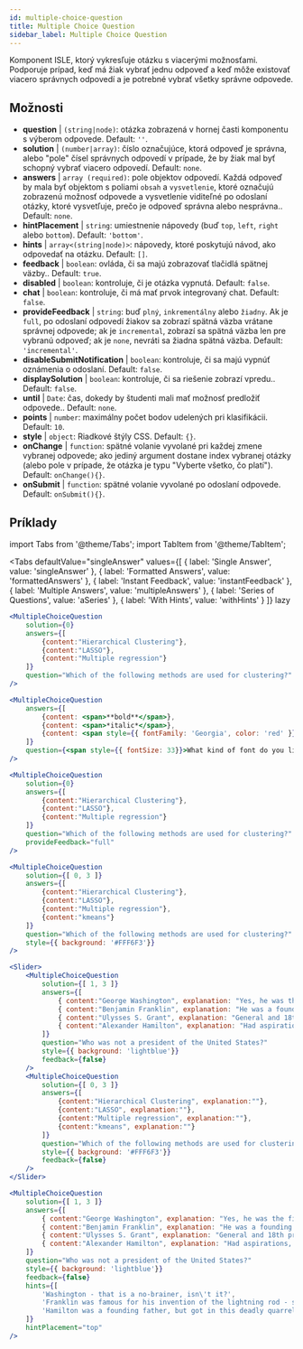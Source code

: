 ```yaml
---
id: multiple-choice-question 
title: Multiple Choice Question
sidebar_label: Multiple Choice Question
---
```


Komponent ISLE, ktorý vykresľuje otázku s viacerými možnosťami. Podporuje prípad, keď má žiak vybrať jednu odpoveď a keď môže existovať viacero správnych odpovedí a je potrebné vybrať všetky správne odpovede.

## Možnosti

* __question__ | `(string|node)`: otázka zobrazená v hornej časti komponentu s výberom odpovede. Default: `''`.
* __solution__ | `(number|array)`: číslo označujúce, ktorá odpoveď je správna, alebo "pole" čísel správnych odpovedí v prípade, že by žiak mal byť schopný vybrať viacero odpovedí. Default: `none`.
* __answers__ | `array (required)`: pole objektov odpovedí. Každá odpoveď by mala byť objektom s poliami `obsah` a `vysvetlenie`, ktoré označujú zobrazenú možnosť odpovede a vysvetlenie viditeľné po odoslaní otázky, ktoré vysvetľuje, prečo je odpoveď správna alebo nesprávna.. Default: `none`.
* __hintPlacement__ | `string`: umiestnenie nápovedy (buď `top`, `left`, `right` alebo `bottom`). Default: `'bottom'`.
* __hints__ | `array<(string|node)>`: nápovedy, ktoré poskytujú návod, ako odpovedať na otázku. Default: `[]`.
* __feedback__ | `boolean`: ovláda, či sa majú zobrazovať tlačidlá spätnej väzby.. Default: `true`.
* __disabled__ | `boolean`: kontroluje, či je otázka vypnutá. Default: `false`.
* __chat__ | `boolean`: kontroluje, či má mať prvok integrovaný chat. Default: `false`.
* __provideFeedback__ | `string`: buď `plný`, `inkrementálny` alebo `žiadny`. Ak je `full`, po odoslaní odpovedí žiakov sa zobrazí spätná väzba vrátane správnej odpovede; ak je `incremental`, zobrazí sa spätná väzba len pre vybranú odpoveď; ak je `none`, nevráti sa žiadna spätná väzba. Default: `'incremental'`.
* __disableSubmitNotification__ | `boolean`: kontroluje, či sa majú vypnúť oznámenia o odoslaní. Default: `false`.
* __displaySolution__ | `boolean`: kontroluje, či sa riešenie zobrazí vpredu.. Default: `false`.
* __until__ | `Date`: čas, dokedy by študenti mali mať možnosť predložiť odpovede.. Default: `none`.
* __points__ | `number`: maximálny počet bodov udelených pri klasifikácii. Default: `10`.
* __style__ | `object`: Riadkové štýly CSS. Default: `{}`.
* __onChange__ | `function`: spätné volanie vyvolané pri každej zmene vybranej odpovede; ako jediný argument dostane index vybranej otázky (alebo pole v prípade, že otázka je typu "Vyberte všetko, čo platí"). Default: `onChange(){}`.
* __onSubmit__ | `function`: spätné volanie vyvolané po odoslaní odpovede. Default: `onSubmit(){}`.


## Príklady

import Tabs from '@theme/Tabs';
import TabItem from '@theme/TabItem';

<Tabs
    defaultValue="singleAnswer"
    values={[
        { label: 'Single Answer', value: 'singleAnswer' },
        { label: 'Formatted Answers', value: 'formattedAnswers' },
        { label: 'Instant Feedback', value: 'instantFeedback' },
        { label: 'Multiple Answers', value: 'multipleAnswers' },
        { label: 'Series of Questions', value: 'aSeries' },
        { label: 'With Hints', value: 'withHints' }
    ]}
    lazy
>

<TabItem value="singleAnswer">

```jsx live
<MultipleChoiceQuestion
    solution={0}
    answers={[
        {content:"Hierarchical Clustering"},
        {content:"LASSO"},
        {content:"Multiple regression"}
    ]}
    question="Which of the following methods are used for clustering?"
/>
```

</TabItem>

<TabItem value="formattedAnswers" >

```jsx live
<MultipleChoiceQuestion
    answers={[
        {content: <span>**bold**</span>},
        {content: <span>*italic*</span>},
        {content: <span style={{ fontFamily: 'Georgia', color: 'red' }}>styled</span>}
    ]}
    question={<span style={{ fontSize: 33}}>What kind of font do you like the most?</span>}
/>
```

</TabItem>

<TabItem value="instantFeedback">

```jsx live
<MultipleChoiceQuestion
    solution={0}
    answers={[
        {content:"Hierarchical Clustering"},
        {content:"LASSO"},
        {content:"Multiple regression"}
    ]}
    question="Which of the following methods are used for clustering?"
    provideFeedback="full"
/>
```

</TabItem>

<TabItem value="multipleAnswers">

```jsx live
<MultipleChoiceQuestion
    solution={[ 0, 3 ]}
    answers={[
        {content:"Hierarchical Clustering"},
        {content:"LASSO"},
        {content:"Multiple regression"},
        {content:"kmeans"}
    ]}
    question="Which of the following methods are used for clustering?"
    style={{ background: '#FFF6F3'}}
/>
```

</TabItem>

<TabItem value="aSeries">

```jsx live
<Slider>
    <MultipleChoiceQuestion
        solution={[ 1, 3 ]}
        answers={[
            { content:"George Washington", explanation: "Yes, he was the first president." },
            { content:"Benjamin Franklin", explanation: "He was a founding father."},
            { content:"Ulysses S. Grant", explanation: "General and 18th president." },
            { content:"Alexander Hamilton", explanation: "Had aspirations, but died in a duel." }
        ]}
        question="Who was not a president of the United States?"
        style={{ background: 'lightblue'}}
        feedback={false}
    />
    <MultipleChoiceQuestion
        solution={[ 0, 3 ]}
        answers={[
            {content:"Hierarchical Clustering", explanation:""},
            {content:"LASSO", explanation:""},
            {content:"Multiple regression", explanation:""},
            {content:"kmeans", explanation:""}
        ]}
        question="Which of the following methods are used for clustering?"
        style={{ background: '#FFF6F3'}}
        feedback={false}
    />
</Slider>
```

</TabItem>

<TabItem value="withHints">

```jsx live
<MultipleChoiceQuestion
    solution={[ 1, 3 ]}
    answers={[
        { content:"George Washington", explanation: "Yes, he was the first president." },
        { content:"Benjamin Franklin", explanation: "He was a founding father."},
        { content:"Ulysses S. Grant", explanation: "General and 18th president." },
        { content:"Alexander Hamilton", explanation: "Had aspirations, but died in a duel." }
    ]}
    question="Who was not a president of the United States?"
    style={{ background: 'lightblue'}}
    feedback={false}
    hints={[
        'Washington - that is a no-brainer, isn\'t it?',
        'Franklin was famous for his invention of the lightning rod - so why become more?',
        'Hamilton was a founding father, but got in this deadly quarrel with Aaron Burr.',
    ]}
    hintPlacement="top"
/>
```

</TabItem>

</Tabs>
